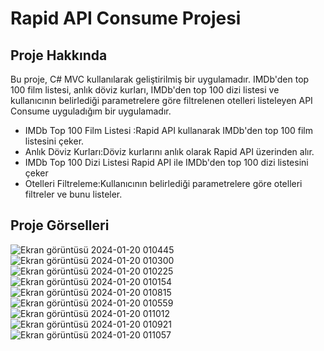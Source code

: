 # Rapid API Consume Projesi
## Proje Hakkında
Bu proje, C# MVC kullanılarak geliştirilmiş bir uygulamadır. IMDb'den top 100 film listesi, anlık döviz kurları, IMDb'den top 100 dizi listesi ve kullanıcının belirlediği parametrelere göre filtrelenen otelleri listeleyen API Consume uyguladığım bir uygulamadır.
* IMDb Top 100 Film Listesi :Rapid API kullanarak IMDb'den top 100 film listesini çeker.
* Anlık Döviz Kurları:Döviz kurlarını anlık olarak Rapid API üzerinden alır.
* IMDb Top 100 Dizi Listesi Rapid API ile IMDb'den top 100 dizi listesini çeker
* Otelleri Filtreleme:Kullanıcının belirlediği parametrelere göre otelleri filtreler ve bunu listeler.

## Proje Görselleri
![Ekran görüntüsü 2024-01-20 010445](https://github.com/Aydinmfatih/RapidApiConsume/assets/46519508/2d2b8fce-edaf-499e-a027-34e312ed7ac7)
![Ekran görüntüsü 2024-01-20 010300](https://github.com/Aydinmfatih/RapidApiConsume/assets/46519508/7f41f424-ac93-4f5b-afae-9333fc49c9bb)
![Ekran görüntüsü 2024-01-20 010225](https://github.com/Aydinmfatih/RapidApiConsume/assets/46519508/60dec98b-f43b-4ad5-a8a8-4f7f161c1941)
![Ekran görüntüsü 2024-01-20 010154](https://github.com/Aydinmfatih/RapidApiConsume/assets/46519508/10ba346b-2149-4e83-be7a-4a544fdfd9cb)
![Ekran görüntüsü 2024-01-20 010815](https://github.com/Aydinmfatih/RapidApiConsume/assets/46519508/b4a3c75d-018d-4aa3-bff3-ec447887f8fc)
![Ekran görüntüsü 2024-01-20 010559](https://github.com/Aydinmfatih/RapidApiConsume/assets/46519508/bc843986-553b-41f2-b4c7-18c2212d653d)
![Ekran görüntüsü 2024-01-20 011012](https://github.com/Aydinmfatih/RapidApiConsume/assets/46519508/838dce53-fb28-431d-95fa-c7e24281bba0)
![Ekran görüntüsü 2024-01-20 010921](https://github.com/Aydinmfatih/RapidApiConsume/assets/46519508/ca44fcbd-dc0d-4e19-9ca7-409ee34c7a0b)
![Ekran görüntüsü 2024-01-20 011057](https://github.com/Aydinmfatih/RapidApiConsume/assets/46519508/05f6401d-7892-452d-9d1a-2bd50871f8e5)
